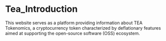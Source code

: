 # Tea_Introduction
This website serves as a platform providing information about TEA Tokenomics, a cryptocurrency token characterized by deflationary features aimed at supporting the open-source software (OSS) ecosystem.
